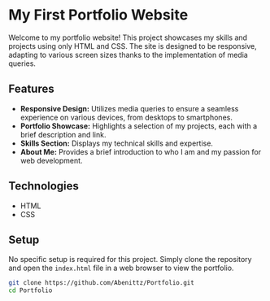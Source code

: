 # My First Portfolio Website

Welcome to my portfolio website! This project showcases my skills and projects using only HTML and CSS. The site is designed to be responsive, adapting to various screen sizes thanks to the implementation of media queries.

## Features
- **Responsive Design:** Utilizes media queries to ensure a seamless experience on various devices, from desktops to smartphones.
- **Portfolio Showcase:** Highlights a selection of my projects, each with a brief description and link.
- **Skills Section:** Displays my technical skills and expertise.
- **About Me:** Provides a brief introduction to who I am and my passion for web development.

## Technologies
- HTML
- CSS

## Setup
No specific setup is required for this project. Simply clone the repository and open the `index.html` file in a web browser to view the portfolio.

```bash
git clone https://github.com/Abenittz/Portfolio.git
cd Portfolio
